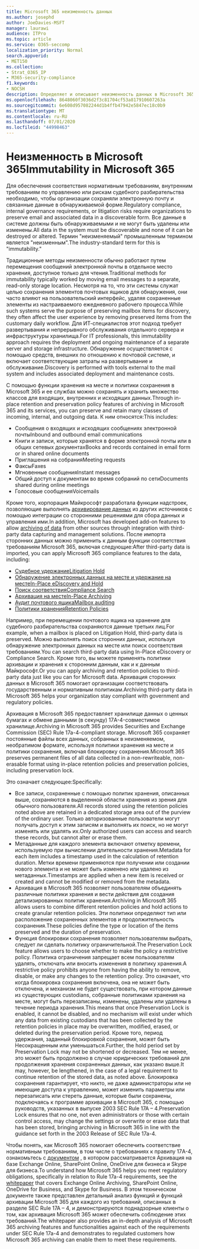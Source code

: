 ```yaml
---
title: Microsoft 365 неизменность данных
ms.author: josephd
author: JoeDavies-MSFT
manager: laurawi
audience: ITPro
ms.topic: article
ms.service: O365-seccomp
localization_priority: Normal
search.appverid:
- MET150
ms.collection:
- Strat_O365_IP
- M365-security-compliance
f1.keywords:
- NOCSH
description: Определяет и описывает неизменность данных в Microsoft 365.
ms.openlocfilehash: 8648060f3036d2f3c81704cf53a817910607263a
ms.sourcegitcommit: 6e608d957082244d1b4ffb47942e5847ec18c0b9
ms.translationtype: MT
ms.contentlocale: ru-RU
ms.lasthandoff: 07/01/2020
ms.locfileid: "44998463"
---
```

# <a name="immutability-in-microsoft-365"></a><span data-ttu-id="1d518-103">Неизменность в Microsoft 365</span><span class="sxs-lookup"><span data-stu-id="1d518-103">Immutability in Microsoft 365</span></span>

<span data-ttu-id="1d518-104">Для обеспечения соответствия нормативным требованиям, внутренним требованиям по управлению или рискам судебного разбирательства необходимо, чтобы организации сохраняли электронную почту и связанные данные в обнаруживаемой форме.</span><span class="sxs-lookup"><span data-stu-id="1d518-104">Regulatory compliance, internal governance requirements, or litigation risks require organizations to preserve email and associated data in a discoverable form.</span></span> <span data-ttu-id="1d518-105">Все данные в системе должны быть обнаруживаемыми и не могут быть удалены или изменены.</span><span class="sxs-lookup"><span data-stu-id="1d518-105">All data in the system must be discoverable and none of it can be destroyed or altered.</span></span> <span data-ttu-id="1d518-106">Термин "неизменяемый" промышленным термином является "неизменным".</span><span class="sxs-lookup"><span data-stu-id="1d518-106">The industry-standard term for this is "immutability."</span></span>

<span data-ttu-id="1d518-107">Традиционные методы неизменности обычно работают путем перемещения сообщений электронной почты в отдельное место хранения, доступное только для чтения.</span><span class="sxs-lookup"><span data-stu-id="1d518-107">Traditional methods for immutability typically worked by moving email messages to a separate, read-only storage location.</span></span> <span data-ttu-id="1d518-108">Несмотря на то, что эти системы служат целью сохранения элементов почтовых ящиков для обнаружения, они часто влияют на пользовательский интерфейс, удаляя сохраненные элементы из настраиваемого ежедневного рабочего процесса.</span><span class="sxs-lookup"><span data-stu-id="1d518-108">While such systems serve the purpose of preserving mailbox items for discovery, they often affect the user experience by removing preserved items from the customary daily workflow.</span></span> <span data-ttu-id="1d518-109">Для ИТ-специалистов этот подход требует развертывания и непрерывного обслуживания отдельного сервера и инфраструктуры хранилища.</span><span class="sxs-lookup"><span data-stu-id="1d518-109">For IT professionals, this immutability approach requires the deployment and ongoing maintenance of a separate server and storage infrastructure.</span></span> <span data-ttu-id="1d518-110">Обнаружение осуществляется с помощью средств, внешних по отношению к почтовой системе, и включает соответствующие затраты на развертывание и обслуживание.</span><span class="sxs-lookup"><span data-stu-id="1d518-110">Discovery is performed with tools external to the mail system and includes associated deployment and maintenance costs.</span></span>

<span data-ttu-id="1d518-111">С помощью функции хранения на месте и политики сохранения в Microsoft 365 и ее службах можно сохранять и хранить множество классов для входящих, внутренних и исходящих данных.</span><span class="sxs-lookup"><span data-stu-id="1d518-111">Through in-place retention and preservation policy features of archiving in Microsoft 365 and its services, you can preserve and retain many classes of incoming, internal, and outgoing data.</span></span> <span data-ttu-id="1d518-112">К ним относятся:</span><span class="sxs-lookup"><span data-stu-id="1d518-112">This includes:</span></span>

- <span data-ttu-id="1d518-113">Сообщения о входящих и исходящих сообщениях электронной почты</span><span class="sxs-lookup"><span data-stu-id="1d518-113">Inbound and outbound email communications</span></span>
- <span data-ttu-id="1d518-114">Книги и записи, которые хранятся в форме электронной почты или в общих сетевых документах</span><span class="sxs-lookup"><span data-stu-id="1d518-114">Books and records contained in email form or in shared online documents</span></span>
- <span data-ttu-id="1d518-115">Приглашения на собрания</span><span class="sxs-lookup"><span data-stu-id="1d518-115">Meeting requests</span></span>
- <span data-ttu-id="1d518-116">Факсы</span><span class="sxs-lookup"><span data-stu-id="1d518-116">Faxes</span></span>
- <span data-ttu-id="1d518-117">Мгновенные сообщения</span><span class="sxs-lookup"><span data-stu-id="1d518-117">Instant messages</span></span>
- <span data-ttu-id="1d518-118">Общий доступ к документам во время собраний по сети</span><span class="sxs-lookup"><span data-stu-id="1d518-118">Documents shared during online meetings</span></span>
- <span data-ttu-id="1d518-119">Голосовые сообщения</span><span class="sxs-lookup"><span data-stu-id="1d518-119">Voicemails</span></span>

<span data-ttu-id="1d518-120">Кроме того, корпорация Майкрософт разработала функции надстроек, позволяющие выполнять [архивирование данных](https://support.office.com/article/Archiving-third-party-data-in-Office-365-0ce338d5-3666-4a18-86ab-c6910ff408cc) из других источников с помощью интеграции со сторонними решениями для сбора данных и управления ими.</span><span class="sxs-lookup"><span data-stu-id="1d518-120">In addition, Microsoft has developed add-on features to allow [archiving of data](https://support.office.com/article/Archiving-third-party-data-in-Office-365-0ce338d5-3666-4a18-86ab-c6910ff408cc) from other sources through integration with third-party data capturing and management solutions.</span></span> <span data-ttu-id="1d518-121">После импорта сторонних данных можно применить к данным функции соответствия требованиям Microsoft 365, включая следующие:</span><span class="sxs-lookup"><span data-stu-id="1d518-121">After third-party data is imported, you can apply Microsoft 365 compliance features to the data, including:</span></span>

- [<span data-ttu-id="1d518-122">Судебное удержание</span><span class="sxs-lookup"><span data-stu-id="1d518-122">Litigation Hold</span></span>](https://docs.microsoft.com/microsoft-365/compliance/create-a-litigation-hold)
- [<span data-ttu-id="1d518-123">Обнаружение электронных данных на месте и удержание на месте</span><span class="sxs-lookup"><span data-stu-id="1d518-123">In-Place eDiscovery and Hold</span></span>](https://docs.microsoft.com/microsoft-365/compliance/manage-legal-investigations)
- [<span data-ttu-id="1d518-124">Поиск соответствия</span><span class="sxs-lookup"><span data-stu-id="1d518-124">Compliance Search</span></span>](https://docs.microsoft.com/microsoft-365/compliance/search-for-content)
- [<span data-ttu-id="1d518-125">Архивация на месте</span><span class="sxs-lookup"><span data-stu-id="1d518-125">In-Place Archiving</span></span>](https://docs.microsoft.com/microsoft-365/compliance/enable-archive-mailboxes)
- [<span data-ttu-id="1d518-126">Аудит почтового ящика</span><span class="sxs-lookup"><span data-stu-id="1d518-126">Mailbox auditing</span></span>](https://docs.microsoft.com/microsoft-365/compliance/enable-mailbox-auditing)
- [<span data-ttu-id="1d518-127">Политики хранения</span><span class="sxs-lookup"><span data-stu-id="1d518-127">Retention Policies</span></span>](https://docs.microsoft.com/microsoft-365/compliance/retention-policies)

<span data-ttu-id="1d518-128">Например, при перемещении почтового ящика на хранение для судебного разбирательства сохраняются данные третьих лиц.</span><span class="sxs-lookup"><span data-stu-id="1d518-128">For example, when a mailbox is placed on Litigation Hold, third-party data is preserved.</span></span> <span data-ttu-id="1d518-129">Можно выполнять поиск сторонних данных, используя обнаружение электронных данных на месте или поиск соответствия требованиям.</span><span class="sxs-lookup"><span data-stu-id="1d518-129">You can search third-party data using In-Place eDiscovery or Compliance Search.</span></span> <span data-ttu-id="1d518-130">Кроме того, вы можете применять политики архивации и хранения к сторонним данным, как и к данным Майкрософт.</span><span class="sxs-lookup"><span data-stu-id="1d518-130">Or you can apply archiving and retention policies to third-party data just like you can for Microsoft data.</span></span> <span data-ttu-id="1d518-131">Архивация сторонних данных в Microsoft 365 помогает организации соответствовать государственным и нормативным политикам.</span><span class="sxs-lookup"><span data-stu-id="1d518-131">Archiving third-party data in Microsoft 365 helps your organization stay compliant with government and regulatory policies.</span></span>

<span data-ttu-id="1d518-132">Архивация в Microsoft 365 предоставляет хранилище данных о ценных бумагах и обмене данными (в секунду) 17A-4-совместимое хранилище.</span><span class="sxs-lookup"><span data-stu-id="1d518-132">Archiving in Microsoft 365 provides Securities and Exchange Commission (SEC) Rule 17a-4-compliant storage.</span></span> <span data-ttu-id="1d518-133">Microsoft 365 сохраняет постоянные файлы всех данных, собранных в неизменяемом, необратимом формате, используя политики хранения на месте и политики сохранения, включая блокировку сохранения.</span><span class="sxs-lookup"><span data-stu-id="1d518-133">Microsoft 365 preserves permanent files of all data collected in a non-rewriteable, non-erasable format using in-place retention policies and preservation policies, including preservation lock.</span></span>

<span data-ttu-id="1d518-134">Это означает следующее:</span><span class="sxs-lookup"><span data-stu-id="1d518-134">Specifically:</span></span>

- <span data-ttu-id="1d518-135">Все записи, сохраненные с помощью политик хранения, описанных выше, сохраняются в выделенной области хранения из зрения для обычного пользователя.</span><span class="sxs-lookup"><span data-stu-id="1d518-135">All records stored using the retention policies noted above are retained in a dedicated storage area out of the purview of the ordinary user.</span></span> <span data-ttu-id="1d518-136">Только авторизованные пользователи могут получать доступ к этим записям и выполнять их поиск, но не могут изменять или удалять их.</span><span class="sxs-lookup"><span data-stu-id="1d518-136">Only authorized users can access and search these records, but cannot alter or erase them.</span></span>
- <span data-ttu-id="1d518-137">Метаданные для каждого элемента включают отметку времени, используемую при вычислении длительности хранения.</span><span class="sxs-lookup"><span data-stu-id="1d518-137">Metadata for each item includes a timestamp used in the calculation of retention duration.</span></span> <span data-ttu-id="1d518-138">Метки времени применяются при получении или создании нового элемента и не может быть изменено или удалено из метаданных.</span><span class="sxs-lookup"><span data-stu-id="1d518-138">Timestamps are applied when a new item is received or created and cannot be modified or removed from the metadata.</span></span>
- <span data-ttu-id="1d518-139">Архивация в Microsoft 365 позволяет пользователям объединять различные политики хранения и вести действия для создания детализированных политик хранения.</span><span class="sxs-lookup"><span data-stu-id="1d518-139">Archiving in Microsoft 365 allows users to combine different retention policies and hold actions to create granular retention policies.</span></span> <span data-ttu-id="1d518-140">Эти политики определяют тип или расположение сохраненных элементов и продолжительность сохранения.</span><span class="sxs-lookup"><span data-stu-id="1d518-140">These policies define the type or location of the items preserved and the duration of preservation.</span></span>
- <span data-ttu-id="1d518-141">Функция блокировки сохранения позволяет пользователям выбрать, следует ли сделать политику ограничительной.</span><span class="sxs-lookup"><span data-stu-id="1d518-141">The Preservation Lock feature allows users to choose whether to make the policy a restrictive policy.</span></span> <span data-ttu-id="1d518-142">Политика ограничения запрещает всем пользователям удалять, отключать или вносить изменения в политику хранения.</span><span class="sxs-lookup"><span data-stu-id="1d518-142">A restrictive policy prohibits anyone from having the ability to remove, disable, or make any changes to the retention policy.</span></span> <span data-ttu-id="1d518-143">Это означает, что когда блокировка сохранения включена, она не может быть отключена, и механизм не будет существовать, при котором данные из существующих custodians, собранные политиками хранения на месте, могут быть перезаписаны, изменены, удалены или удалены в течение периода хранения.</span><span class="sxs-lookup"><span data-stu-id="1d518-143">This means that once Preservation Lock is enabled, it cannot be disabled, and no mechanism will exist under which any data from existing custodians that has been collected by the retention policies in place may be overwritten, modified, erased, or deleted during the preservation period.</span></span> <span data-ttu-id="1d518-144">Кроме того, период удержания, заданный блокировкой сохранения, может быть Несокращенным или уменьшаться.</span><span class="sxs-lookup"><span data-stu-id="1d518-144">Further, the hold period set by Preservation Lock may not be shortened or decreased.</span></span> <span data-ttu-id="1d518-145">Тем не менее, это может быть продолжено в случае юридических требований для продолжения хранения сохраненных данных, как указано выше.</span><span class="sxs-lookup"><span data-stu-id="1d518-145">It may, however, be lengthened, in the case of a legal requirement to continue retention of the stored data, as noted above.</span></span> <span data-ttu-id="1d518-146">Блокировка сохранения гарантирует, что никто, не даже администраторы или не имеющие доступа к управлению, может изменить параметры или перезаписать или стереть данные, которые были сохранены, подключаясь к программе архивации в Microsoft 365, с помощью руководств, указанных в выпуске 2003 SEC Rule 17A – 4.</span><span class="sxs-lookup"><span data-stu-id="1d518-146">Preservation Lock ensures that no one, not even administrators or those with certain control access, may change the settings or overwrite or erase data that has been stored, bringing archiving in Microsoft 365 in line with the guidance set forth in the 2003 Release of SEC Rule 17a-4.</span></span>

<span data-ttu-id="1d518-147">Чтобы понять, как Microsoft 365 помогает обеспечить соответствие нормативным требованиям, в том числе о требованиях к правилу 17A-4, ознакомьтесь с [документом](https://www.microsoft.com/microsoft-365/blog/wp-content/uploads/2015/11/Microsoft-EOA-White-Paper.pdf) , в котором рассматривается Архивация на базе Exchange Online, SharePoint Online, OneDrive для бизнеса и Skype для бизнеса.</span><span class="sxs-lookup"><span data-stu-id="1d518-147">To understand how Microsoft 365 helps you meet regulatory obligations, specifically in relation to Rule 17a-4 requirements, see the [whitepaper](https://www.microsoft.com/microsoft-365/blog/wp-content/uploads/2015/11/Microsoft-EOA-White-Paper.pdf) that covers Exchange Online Archiving, SharePoint Online, OneDrive for Business, and Skype for Business.</span></span> <span data-ttu-id="1d518-148">В этом техническом документе также представлен детальный анализ функций и функций архивации Microsoft 365 для каждого из требований, описанных в разделе SEC Rule 17A – 4, и демонстрируются поднадзорные клиенты о том, как архивация Microsoft 365 может обеспечить соблюдение этих требований.</span><span class="sxs-lookup"><span data-stu-id="1d518-148">The whitepaper also provides an in-depth analysis of Microsoft 365 archiving features and functionalities against each of the requirements under SEC Rule 17a-4 and demonstrates to regulated customers how Microsoft 365 archiving can enable them to meet these requirements.</span></span>
